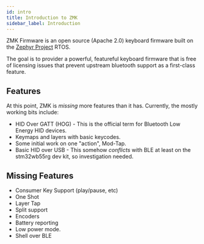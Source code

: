 ```yaml
---
id: intro
title: Introduction to ZMK
sidebar_label: Introduction
---
```


ZMK Firmware is an open source (Apache 2.0) keyboard
firmware built on the [Zephyr Project](https://zephyrproject.com/) RTOS.

The goal is to provider a powerful, featureful keyboard firmware that is free
of licensing issues that prevent upstream bluetooth support as a first-class
feature.

## Features

At this point, ZMK is _missing_ more features than it has. Currently, the mostly working bits
include:

- HID Over GATT (HOG) - This is the official term for Bluetooth Low Energy HID devices.
- Keymaps and layers with basic keycodes.
- Some initial work on one "action", Mod-Tap.
- Basic HID over USB - This somehow _conflicts_ with BLE at least on the stm32wb55rg dev kit, so investigation needed.

## Missing Features

- Consumer Key Support (play/pause, etc)
- One Shot
- Layer Tap
- Split support
- Encoders
- Battery reporting
- Low power mode.
- Shell over BLE
